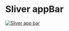 # Sliver appBar


[![Sliver app bar](https://user-images.githubusercontent.com/38382273/123428107-1fe4ce00-d5ce-11eb-86bd-37c0efad1a41.png)](https://youtu.be/HQux3GYQTWE "Sliver app bar - Click to Watch!")
